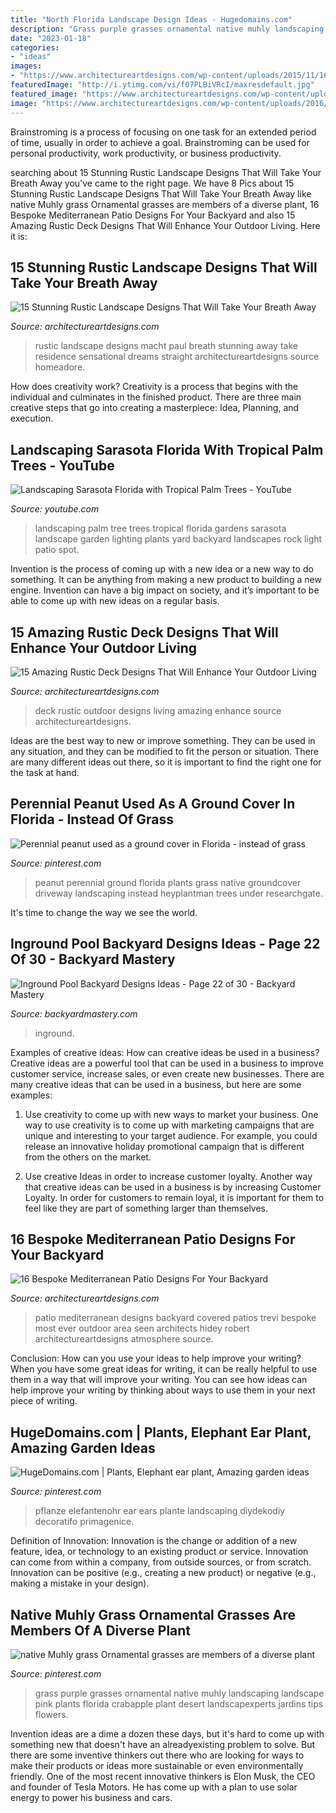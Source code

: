```yaml
---
title: "North Florida Landscape Design Ideas - Hugedomains.com"
description: "Grass purple grasses ornamental native muhly landscaping landscape pink plants florida crabapple plant desert landscapexperts jardins tips flowers"
date: "2023-01-18"
categories:
- "ideas"
images:
- "https://www.architectureartdesigns.com/wp-content/uploads/2015/11/16-Bespoke-Mediterranean-Patio-Designs-For-Your-Backyard-10-630x419.jpg"
featuredImage: "http://i.ytimg.com/vi/f07PLBiVRcI/maxresdefault.jpg"
featured_image: "https://www.architectureartdesigns.com/wp-content/uploads/2016/10/15-Stunning-Rustic-Landscape-Designs-That-Will-Take-Your-Breath-Away-9-630x946.jpg"
image: "https://www.architectureartdesigns.com/wp-content/uploads/2016/10/15-Stunning-Rustic-Landscape-Designs-That-Will-Take-Your-Breath-Away-9-630x946.jpg"
---
```



Brainstroming is a process of focusing on one task for an extended period of time, usually in order to achieve a goal. Brainstroming can be used for personal productivity, work productivity, or business productivity.

	

		
searching about 15 Stunning Rustic Landscape Designs That Will Take Your Breath Away you've came to the right page. We have 8 Pics about 15 Stunning Rustic Landscape Designs That Will Take Your Breath Away like native Muhly grass Ornamental grasses are members of a diverse plant, 16 Bespoke Mediterranean Patio Designs For Your Backyard and also 15 Amazing Rustic Deck Designs That Will Enhance Your Outdoor Living. Here it is:
		
    
## 15 Stunning Rustic Landscape Designs That Will Take Your Breath Away

<img loading=lazy src="https://www.architectureartdesigns.com/wp-content/uploads/2016/10/15-Stunning-Rustic-Landscape-Designs-That-Will-Take-Your-Breath-Away-9-630x946.jpg" onerror="this.onerror=null;this.src='https://tse1.mm.bing.net/th?id=OIP.QdqsCQ0WPR1pvVtu9LNAuwHaLH&amp;pid=15.1';" alt="15 Stunning Rustic Landscape Designs That Will Take Your Breath Away">

_Source: architectureartdesigns.com_

>rustic landscape designs macht paul breath stunning away take residence sensational dreams straight architectureartdesigns source homeadore. 

	

How does creativity work?
Creativity is a process that begins with the individual and culminates in the finished product. There are three main creative steps that go into creating a masterpiece: Idea, Planning, and execution.

    
## Landscaping Sarasota Florida With Tropical Palm Trees - YouTube

<img loading=lazy src="http://i.ytimg.com/vi/f07PLBiVRcI/maxresdefault.jpg" onerror="this.onerror=null;this.src='https://tse1.mm.bing.net/th?id=OIP.Ut9ZjFuimrgWtMP6KjYj0wHaEK&amp;pid=15.1';" alt="Landscaping Sarasota Florida with Tropical Palm Trees - YouTube">

_Source: youtube.com_

>landscaping palm tree trees tropical florida gardens sarasota landscape garden lighting plants yard backyard landscapes rock light patio spot. 

	

Invention is the process of coming up with a new idea or a new way to do something. It can be anything from making a new product to building a new engine. Invention can have a big impact on society, and it’s important to be able to come up with new ideas on a regular basis.

    
## 15 Amazing Rustic Deck Designs That Will Enhance Your Outdoor Living

<img loading=lazy src="https://www.architectureartdesigns.com/wp-content/uploads/2016/10/15-Amazing-Rustic-Deck-Designs-That-Will-Enhance-Your-Outdoor-Living-13.jpg" onerror="this.onerror=null;this.src='https://tse4.mm.bing.net/th?id=OIP.iR-rurZDDeYyfnKewpMWMQHaFj&amp;pid=15.1';" alt="15 Amazing Rustic Deck Designs That Will Enhance Your Outdoor Living">

_Source: architectureartdesigns.com_

>deck rustic outdoor designs living amazing enhance source architectureartdesigns. 

	

Ideas are the best way to new or improve something. They can be used in any situation, and they can be modified to fit the person or situation. There are many different ideas out there, so it is important to find the right one for the task at hand.

    
## Perennial Peanut Used As A Ground Cover In Florida - Instead Of Grass

<img loading=lazy src="https://i.pinimg.com/736x/cd/6e/b9/cd6eb91845be6208209c9f34e2c53f94--courtyard-gardens-perennial-peanut.jpg" onerror="this.onerror=null;this.src='https://tse2.mm.bing.net/th?id=OIP.BW4qAmJ5NDoLDfqbyntgIwAAAA&amp;pid=15.1';" alt="Perennial peanut used as a ground cover in Florida - instead of grass">

_Source: pinterest.com_

>peanut perennial ground florida plants grass native groundcover driveway landscaping instead heyplantman trees under researchgate. 

	

It's time to change the way we see the world.

    
## Inground Pool Backyard Designs Ideas - Page 22 Of 30 - Backyard Mastery

<img loading=lazy src="https://backyardmastery.com/wp-content/uploads/2020/05/22-inground-pool-backyard-designs.jpg" onerror="this.onerror=null;this.src='https://tse1.mm.bing.net/th?id=OIP.4TnD-2uSXDzC_ccLaGXw-wHaLK&amp;pid=15.1';" alt="Inground Pool Backyard Designs Ideas - Page 22 of 30 - Backyard Mastery">

_Source: backyardmastery.com_

>inground. 

	

Examples of creative ideas: How can creative ideas be used in a business?
Creative ideas are a powerful tool that can be used in a business to improve customer service, increase sales, or even create new businesses. There are many creative ideas that can be used in a business, but here are some examples:
1. Use creativity to come up with new ways to market your business. One way to use creativity is to come up with marketing campaigns that are unique and interesting to your target audience. For example, you could release an innovative holiday promotional campaign that is different from the others on the market.

2. Use creative Ideas in order to increase customer loyalty. Another way that creative ideas can be used in a business is by increasing Customer Loyalty. In order for customers to remain loyal, it is important for them to feel like they are part of something larger than themselves.

    
## 16 Bespoke Mediterranean Patio Designs For Your Backyard

<img loading=lazy src="https://www.architectureartdesigns.com/wp-content/uploads/2015/11/16-Bespoke-Mediterranean-Patio-Designs-For-Your-Backyard-10-630x419.jpg" onerror="this.onerror=null;this.src='https://tse3.mm.bing.net/th?id=OIP.7UStBblOInSX16sAnLrrrAHaE7&amp;pid=15.1';" alt="16 Bespoke Mediterranean Patio Designs For Your Backyard">

_Source: architectureartdesigns.com_

>patio mediterranean designs backyard covered patios trevi bespoke most ever outdoor area seen architects hidey robert architectureartdesigns atmosphere source. 

	

Conclusion: How can you use your ideas to help improve your writing?
When you have some great ideas for writing, it can be really helpful to use them in a way that will improve your writing. You can see how ideas can help improve your writing by thinking about ways to use them in your next piece of writing.

    
## HugeDomains.com | Plants, Elephant Ear Plant, Amazing Garden Ideas

<img loading=lazy src="https://i.pinimg.com/736x/94/35/c9/9435c906e867e53d87ec934b6f34ffb9.jpg" onerror="this.onerror=null;this.src='https://tse1.mm.bing.net/th?id=OIP.w6PPmYCxDcY8l5KrvJRvsgHaLH&amp;pid=15.1';" alt="HugeDomains.com | Plants, Elephant ear plant, Amazing garden ideas">

_Source: pinterest.com_

>pflanze elefantenohr ear ears plante landscaping diydekodiy decoratifo primagenice. 

	

Definition of Innovation:
Innovation is the change or addition of a new feature, idea, or technology to an existing product or service. Innovation can come from within a company, from outside sources, or from scratch. Innovation can be positive (e.g., creating a new product) or negative (e.g., making a mistake in your design).

    
## Native Muhly Grass Ornamental Grasses Are Members Of A Diverse Plant

<img loading=lazy src="https://i.pinimg.com/736x/03/cc/17/03cc177eec168d645d797a22f0e0b81b--purple-love-purple-flowers.jpg" onerror="this.onerror=null;this.src='https://tse1.mm.bing.net/th?id=OIP.4rtZJt-pTJTj5tm7aaGUzQHaIF&amp;pid=15.1';" alt="native Muhly grass Ornamental grasses are members of a diverse plant">

_Source: pinterest.com_

>grass purple grasses ornamental native muhly landscaping landscape pink plants florida crabapple plant desert landscapexperts jardins tips flowers. 

	

Invention ideas are a dime a dozen these days, but it's hard to come up with something new that doesn't have an alreadyexisting problem to solve. But there are some inventive thinkers out there who are looking for ways to make their products or ideas more sustainable or even environmentally friendly. One of the most recent innovative thinkers is Elon Musk, the CEO and founder of Tesla Motors. He has come up with a plan to use solar energy to power his business and cars.

